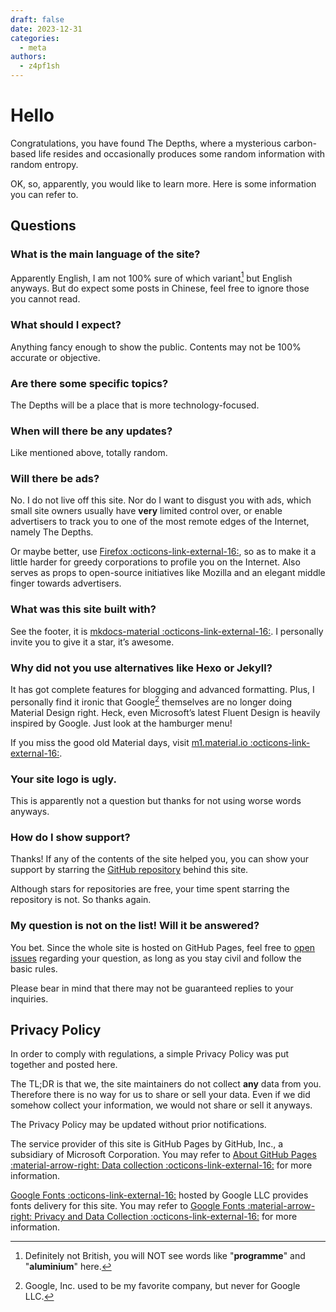 ```yaml
---
draft: false
date: 2023-12-31
categories:
  - meta
authors:
  - z4pf1sh
---
```


# Hello

Congratulations, you have found The Depths, where a mysterious carbon-based life resides and occasionally produces some random information with random entropy.

<!-- more -->

OK, so, apparently, you would like to learn more. Here is some information you can refer to.

## Questions

### What is the main language of the site?

Apparently English, I am not 100% sure of which variant[^1] but English anyways. But do expect some posts in Chinese, feel free to ignore those you cannot read.

### What should I expect?

Anything fancy enough to show the public. Contents may not be 100% accurate or objective.

### Are there some specific topics?

The Depths will be a place that is more technology-focused.

### When will there be any updates?

Like mentioned above, totally random.

### Will there be ads?

No. I do not live off this site. Nor do I want to disgust you with ads, which small site owners usually have **very** limited control over, or enable advertisers to track you to one of the most remote edges of the Internet, namely The Depths.

Or maybe better, use [Firefox :octicons-link-external-16:](https://mozilla.org/firefox), so as to make it a little harder for greedy corporations to profile you on the Internet. Also serves as props to open-source initiatives like Mozilla and an elegant middle finger towards advertisers.

### What was this site built with?

See the footer, it is [mkdocs-material :octicons-link-external-16:](https://squidfunk.github.io/mkdocs-material/). I personally invite you to give it a star, it’s awesome.

### Why did not you use alternatives like Hexo or Jekyll?

It has got complete features for blogging and advanced formatting. Plus, I personally find it ironic that Google[^2] themselves are no longer doing Material Design right. Heck, even Microsoft’s latest Fluent Design is heavily inspired by Google. Just look at the hamburger menu!

If you miss the good old Material days, visit [m1.material.io :octicons-link-external-16:](https://m1.material.io/).

### Your site logo is ugly.

This is apparently not a question but thanks for not using worse words anyways.

### How do I show support?

Thanks! If any of the contents of the site helped you, you can show your support by starring the [GitHub repository](https://github.com/z4pf1sh/z4pf1sh) behind this site.

Although stars for repositories are free, your time spent starring the repository is not. So thanks again.

### My question is not on the list! Will it be answered?

You bet. Since the whole site is hosted on GitHub Pages, feel free to [open issues](https://github.com/z4pf1sh/z4pf1sh.github.io/issues/new) regarding your question, as long as you stay civil and follow the basic rules.

Please bear in mind that there may not be guaranteed replies to your inquiries.

## Privacy Policy

In order to comply with regulations, a simple Privacy Policy was put together and posted here.

The TL;DR is that we, the site maintainers do not collect **any** data from you. Therefore there is no way for us to share or sell your data. Even if we did somehow collect your information, we would not share or sell it anyways.

The Privacy Policy may be updated without prior notifications.

The service provider of this site is GitHub Pages by GitHub, Inc., a subsidiary of Microsoft Corporation. You may refer to [About GitHub Pages :material-arrow-right: Data collection :octicons-link-external-16:](https://docs.github.com/en/pages/getting-started-with-github-pages/about-github-pages#data-collection) for more information.

[Google Fonts :octicons-link-external-16:](https://fonts.google.com) hosted by Google LLC provides fonts delivery for this site. You may refer to [Google Fonts :material-arrow-right: Privacy and Data Collection :octicons-link-external-16:](https://developers.google.com/fonts/faq/privacy) for more information.

[^1]: Definitely not British, you will NOT see words like "**programme**" and "**aluminium**" here.
[^2]: Google, Inc. used to be my favorite company, but never for Google LLC.
